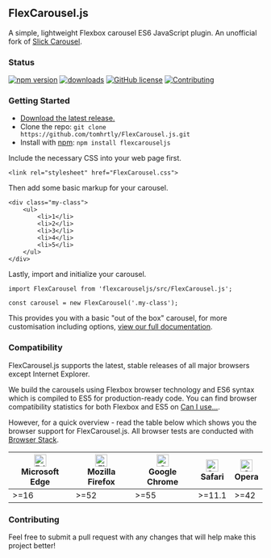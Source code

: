 ## FlexCarousel.js

A simple, lightweight Flexbox carousel ES6 JavaScript plugin. An unofficial fork of [Slick Carousel](https://github.com/kenwheeler/slick/).

### Status

[![npm version](https://img.shields.io/npm/v/flexcarouseljs.svg)](https://npmjs.com/package/flexcarouseljs)
[![downloads](https://img.shields.io/npm/dm/flexcarouseljs.svg)](https://npmjs.com/package/flexcarouseljs)
[![GitHub license](https://img.shields.io/badge/license-MIT-blue.svg)](https://github.com/tomhrtly/FlexCarousel.js/blob/master/LICENSE)
[![Contributing](https://img.shields.io/badge/PRs-welcome-brightgreen.svg)]()

### Getting Started

* [Download the latest release.](https://github.com/tomhrtly/FlexCarousel.js/releases/download/v1.0.0/FlexCarousel-1.0.0.zip)
* Clone the repo: `git clone https://github.com/tomhrtly/FlexCarousel.js.git`
* Install with [npm](https://www.npmjs.com/): `npm install flexcarouseljs`

Include the necessary CSS into your web page first.

```
<link rel="stylesheet" href="FlexCarousel.css">
```

Then add some basic markup for your carousel.

```
<div class="my-class">
    <ul>
        <li>1</li>
        <li>2</li>
        <li>3</li>
        <li>4</li>
        <li>5</li>
    </ul>
</div>
```

Lastly, import and initialize your carousel.

```
import FlexCarousel from 'flexcarouseljs/src/FlexCarousel.js';

const carousel = new FlexCarousel('.my-class');
```

This provides you with a basic "out of the box" carousel, for more customisation including options, <a href="https://flexcarousel.com/docs/">view our full documentation</a>.

### Compatibility

FlexCarousel.js supports the latest, stable releases of all major browsers except Internet Explorer.

We build the carousels using Flexbox browser technology and ES6 syntax which is compiled to ES5 for production-ready code. You can find browser compatibility statistics for both Flexbox and ES5 on [Can I use...](https://caniuse.com).

However, for a quick overview - read the table below which shows you the browser support for FlexCarousel.js. All browser tests are conducted with [Browser Stack](https://browserstack.com).

| [<img src="https://raw.githubusercontent.com/alrra/browser-logos/master/src/edge/edge_48x48.png" alt="Edge" width="24px" height="24px" />](http://godban.github.io/browsers-support-badges/)<br>Microsoft Edge | [<img src="https://raw.githubusercontent.com/alrra/browser-logos/master/src/firefox/firefox_48x48.png" alt="Firefox" width="24px" height="24px" />](http://godban.github.io/browsers-support-badges/)<br>Mozilla Firefox | [<img src="https://raw.githubusercontent.com/alrra/browser-logos/master/src/chrome/chrome_48x48.png" alt="Chrome" width="24px" height="24px" />](http://godban.github.io/browsers-support-badges/)<br>Google Chrome | [<img src="https://raw.githubusercontent.com/alrra/browser-logos/master/src/safari/safari_48x48.png" alt="Safari" width="24px" height="24px" />](http://godban.github.io/browsers-support-badges/)<br>Safari | [<img src="https://raw.githubusercontent.com/alrra/browser-logos/master/src/opera/opera_48x48.png" alt="Opera" width="24px" height="24px" />](http://godban.github.io/browsers-support-badges/)<br>Opera |
| --------- | --------- | --------- | --------- | --------- |
| >=16 | >=52 | >=55 | >=11.1 | >=42 |

### Contributing

Feel free to submit a pull request with any changes that will help make this project better!
